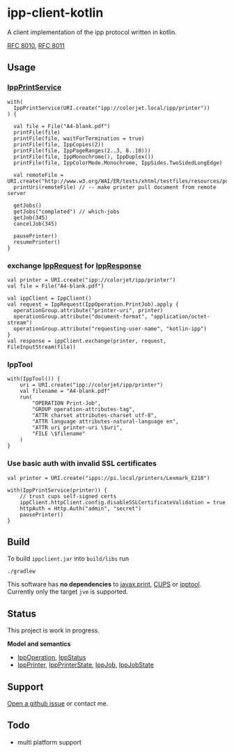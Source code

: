 # ipp-client-kotlin

A client implementation of the ipp protocol written in kotlin.

[RFC 8010](https://tools.ietf.org/html/rfc8010),
[RFC 8011](https://tools.ietf.org/html/rfc8011)

## Usage

### [IppPrintService](https://github.com/gmuth/ipp-client-kotlin/blob/master/src/main/kotlin/de/gmuth/ipp/client/IppPrintService.kt)

    with(
      IppPrintService(URI.create("ipp://colorjet.local/ipp/printer"))
    ) {
    
      val file = File("A4-blank.pdf")
      printFile(file)
      printFile(file, waitForTermination = true)
      printFile(file, IppCopies(2))
      printFile(file, IppPageRanges(2..3, 8..10)))
      printFile(file, IppMonochrome(), IppDuplex())
      printFile(file, IppColorMode.Monochrome, IppSides.TwoSidedLongEdge)
                  
      val remoteFile = URI.create("http://www.w3.org/WAI/ER/tests/xhtml/testfiles/resources/pdf/dummy.pdf")
      printUri(remoteFile) // -- make printer pull document from remote server

      getJobs()
      getJobs("completed") // which-jobs
      getJob(345)
      cancelJob(345)
    
      pausePrinter()
      resumePrinter()
    }

### exchange [IppRequest](https://github.com/gmuth/ipp-client-kotlin/blob/master/src/main/kotlin/de/gmuth/ipp/core/IppRequest.kt) for [IppResponse](https://github.com/gmuth/ipp-client-kotlin/blob/master/src/main/kotlin/de/gmuth/ipp/core/IppResponse.kt)

    val printer = URI.create("ipp://colorjet/ipp/printer")
    val file = File("A4-blank.pdf")
    
    val ippClient = IppClient()
    val request = IppRequest(IppOperation.PrintJob).apply {
      operationGroup.attribute("printer-uri", printer)
      operationGroup.attribute("document-format", "application/octet-stream")
      operationGroup.attribute("requesting-user-name", "kotlin-ipp")
    }
    val response = ippClient.exchange(printer, request, FileInputStream(file))

### IppTool
 
    with(IppTool()) {
        uri = URI.create("ipp://colorjet/ipp/printer")
        val filename = "A4-blank.pdf"
        run(
            "OPERATION Print-Job",
            "GROUP operation-attributes-tag",
            "ATTR charset attributes-charset utf-8",
            "ATTR language attributes-natural-language en",
            "ATTR uri printer-uri \$uri",
            "FILE \$filename"
        )
    }

### Use basic auth with invalid SSL certificates

    val printer = URI.create("ipps://pi.local/printers/Lexmark_E210")
    
    with(IppPrintService(printer)) {
        // trust cups self-signed certs
        ippClient.httpClient.config.disableSSLCertificateValidation = true
        httpAuth = Http.Auth("admin", "secret")
        pausePrinter()    
    }
          
## Build

To build `ippclient.jar` into `build/libs` run

    ./gradlew

This software has **no dependencies** to
[javax.print](https://docs.oracle.com/javase/7/docs/technotes/guides/jps/),
[CUPS](https://www.cups.org) or
[ipptool](https://www.cups.org/doc/man-ipptool.html).
Currently only the target `jvm` is supported. 

## Status

This project is work in progress.

**Model and semantics**

* [IppOperation](https://github.com/gmuth/ipp-client-kotlin/blob/master/src/main/kotlin/de/gmuth/ipp/core/IppOperation.kt),
  [IppStatus](https://github.com/gmuth/ipp-client-kotlin/blob/master/src/main/kotlin/de/gmuth/ipp/core/IppStatus.kt)
* [IppPrinter](https://github.com/gmuth/ipp-client-kotlin/blob/master/src/main/kotlin/de/gmuth/ipp/client/IppPrinter.kt),
  [IppPrinterState](https://github.com/gmuth/ipp-client-kotlin/blob/master/src/main/kotlin/de/gmuth/ipp/client/IppPrinterState.kt),
  [IppJob](https://github.com/gmuth/ipp-client-kotlin/blob/master/src/main/kotlin/de/gmuth/ipp/client/IppJob.kt),
  [IppJobState](https://github.com/gmuth/ipp-client-kotlin/blob/master/src/main/kotlin/de/gmuth/ipp/client/IppJobState.kt)

## Support

[Open a github issue](https://github.com/gmuth/ipp-client-kotlin/issues/new/choose) or contact me.

## Todo

* multi platform support